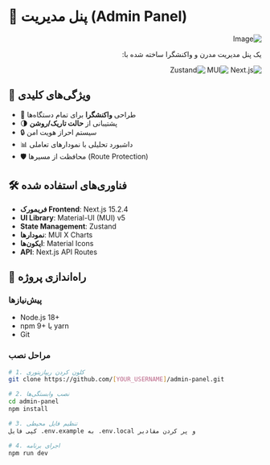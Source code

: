 # 🚀 پنل مدیریت (Admin Panel) 

<div dir="rtl">
  
![Image](https://github.com/user-attachments/assets/790436a6-8a83-4404-bdb2-442fb2fc1858)

یک پنل مدیریت مدرن و واکنشگرا ساخته شده با:

![Next.js](https://img.shields.io/badge/Next.js-15.2.4-black?logo=next.js&style=flat)
![MUI](https://img.shields.io/badge/MUI-7.0.1-blue?logo=mui&style=flat)
![Zustand](https://img.shields.io/badge/Zustand-5.0.3-lightgrey)

</div>

## 🌟 ویژگی‌های کلیدی
- 📱 طراحی **واکنشگرا** برای تمام دستگاه‌ها
- 🌗 پشتیبانی از **حالت تاریک/روشن**
- 🔒 سیستم احراز هویت امن
- 📊 داشبورد تحلیلی با نمودارهای تعاملی
- 🛡️ محافظت از مسیرها (Route Protection)

## 🛠️ فناوری‌های استفاده شده
- **فریمورک Frontend**: Next.js 15.2.4
- **UI Library**: Material-UI (MUI) v5
- **State Management**: Zustand
- **نمودارها**: MUI X Charts
- **ایکون‌ها**: Material Icons
- **API**: Next.js API Routes

## 🚀 راه‌اندازی پروژه

### پیش‌نیازها
- Node.js 18+
- npm 9+ یا yarn
- Git

### مراحل نصب
```bash
# 1. کلون کردن ریپازیتوری
git clone https://github.com/[YOUR_USERNAME]/admin-panel.git

# 2. نصب وابستگی‌ها
cd admin-panel
npm install

# 3. تنظیم فایل محیطی
کپی فایل .env.example به .env.local و پر کردن مقادیر

# 4. اجرای برنامه
npm run dev
